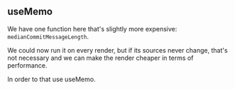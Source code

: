 ## useMemo

We have one function here that's slightly more expensive:
`medianCommitMessageLength`.

We could now run it on every render, but if its sources
never change, that's not necessary and we can make the render
cheaper in terms of performance.

In order to that use useMemo.
